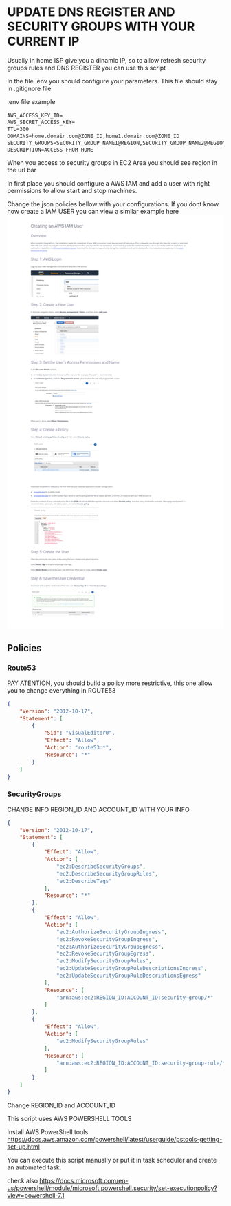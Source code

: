 # UPDATE DNS REGISTER AND SECURITY GROUPS WITH YOUR CURRENT IP

Usually in home ISP give you a dinamic IP, so to allow refresh security groups rules and DNS REGISTER you can use this script

In the file .env you should configure your parameters. This file should stay in .gitignore file

.env file example
```
AWS_ACCESS_KEY_ID=
AWS_SECRET_ACCESS_KEY=
TTL=300
DOMAINS=home.domain.com@ZONE_ID,home1.domain.com@ZONE_ID
SECURITY_GROUPS=SECURITY_GROUP_NAME1@REGION,SECURITY_GROUP_NAME2@REGION
DESCRIPTION=ACCESS FROM HOME
```
When you access to security groups in EC2 Area you should see region in the url bar

In first place you should configure a AWS IAM and add a user with right permissions to allow start and stop machines.

Change the json policies bellow with your configurations. If you dont know how create a IAM USER you can view a similar example here
![Create IAM USER](createIAMUser.png)

## Policies

### Route53

PAY ATENTION, you should build a policy more restrictive, this one allow you to change everything in ROUTE53
```json
{
    "Version": "2012-10-17",
    "Statement": [
        {
            "Sid": "VisualEditor0",
            "Effect": "Allow",
            "Action": "route53:*",
            "Resource": "*"
        }
    ]
}
```

### SecurityGroups

CHANGE INFO REGION_ID AND ACCOUNT_ID WITH YOUR INFO
```json
{
    "Version": "2012-10-17",
    "Statement": [
        {
            "Effect": "Allow",
            "Action": [
                "ec2:DescribeSecurityGroups",
                "ec2:DescribeSecurityGroupRules",
                "ec2:DescribeTags"
            ],
            "Resource": "*"
        },
        {
            "Effect": "Allow",
            "Action": [
                "ec2:AuthorizeSecurityGroupIngress",
                "ec2:RevokeSecurityGroupIngress",
                "ec2:AuthorizeSecurityGroupEgress",
                "ec2:RevokeSecurityGroupEgress",
                "ec2:ModifySecurityGroupRules",
                "ec2:UpdateSecurityGroupRuleDescriptionsIngress",
                "ec2:UpdateSecurityGroupRuleDescriptionsEgress"
            ],
            "Resource": [
                "arn:aws:ec2:REGION_ID:ACCOUNT_ID:security-group/*"
            ]
        },
        {
            "Effect": "Allow",
            "Action": [
                "ec2:ModifySecurityGroupRules"
            ],
            "Resource": [
                "arn:aws:ec2:REGION_ID:ACCOUNT_ID:security-group-rule/*"
            ]
        }
    ]
}
```
Change REGION_ID and ACCOUNT_ID 

This script uses AWS POWERSHELL TOOLS

Install AWS PowerShell tools 
<https://docs.aws.amazon.com/powershell/latest/userguide/pstools-getting-set-up.html>

You can execute this script manually or put it in task scheduler and create an automated task.

check also
<https://docs.microsoft.com/en-us/powershell/module/microsoft.powershell.security/set-executionpolicy?view=powershell-7.1>

